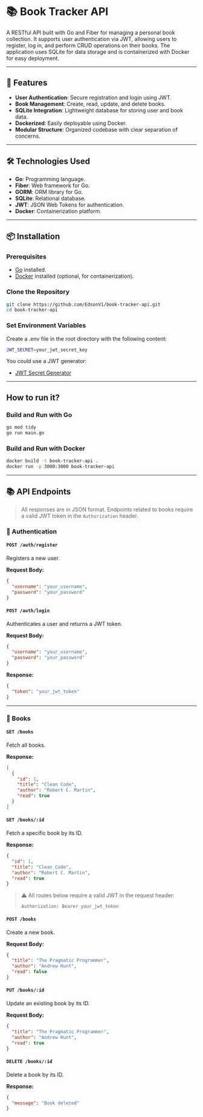 # 📚 Book Tracker API

A RESTful API built with Go and Fiber for managing a personal book collection. It supports user authentication via JWT, allowing users to register, log in, and perform CRUD operations on their books. The application uses SQLite for data storage and is containerized with Docker for easy deployment.

---

## 🚀 Features

* **User Authentication**: Secure registration and login using JWT.
* **Book Management**: Create, read, update, and delete books.
* **SQLite Integration**: Lightweight database for storing user and book data.
* **Dockerized**: Easily deployable using Docker.
* **Modular Structure**: Organized codebase with clear separation of concerns.

---

## 🛠️ Technologies Used

* **Go**: Programming language.
* **Fiber**: Web framework for Go.
* **GORM**: ORM library for Go.
* **SQLite**: Relational database.
* **JWT**: JSON Web Tokens for authentication.
* **Docker**: Containerization platform.

---

## 📦 Installation

### Prerequisites

* [Go](https://golang.org/doc/install) installed.
* [Docker](https://docs.docker.com/get-docker/) installed (optional, for containerization).

### Clone the Repository

```bash
git clone https://github.com/EdsonV1/book-tracker-api.git
cd book-tracker-api
```

### Set Environment Variables

Create a .env file in the root directory with the following content:

```bash
JWT_SECRET=your_jwt_secret_key
```

You could use a JWT generator:

* [JWT Secret Generator](https://jwtsecret.com/generate)

---

## How to run it?

### Build and Run with Go

```bash
go mod tidy
go run main.go
```

### Build and Run with Docker

```bash
docker build -t book-tracker-api .
docker run -p 3000:3000 book-tracker-api
```

---

## 📚 API Endpoints

> All responses are in JSON format.
> Endpoints related to books require a valid JWT token in the `Authorization` header.

### 🔐 Authentication

#### `POST /auth/register`

Registers a new user.

**Request Body:**

```json
{
  "username": "your_username",
  "password": "your_password"
}
```

#### `POST /auth/login`

Authenticates a user and returns a JWT token.

**Request Body:**

```json
{
  "username": "your_username",
  "password": "your_password"
}
```

**Response:**

```json
{
  "token": "your_jwt_token"
}
```

---

### 📖 Books


#### `GET /books`

Fetch all books.

**Response:**

```json
[
  {
    "id": 1,
    "title": "Clean Code",
    "author": "Robert C. Martin",
    "read": true
  }
]
```

#### `GET /books/:id`

Fetch a specific book by its ID.

**Response:**

```json
{
  "id": 1,
  "title": "Clean Code",
  "author": "Robert C. Martin",
  "read": true
}
```

> ⚠️ All routes below require a valid JWT in the request header:
>
> ```
> Authorization: Bearer your_jwt_token
> ```

#### `POST /books`

Create a new book.

**Request Body:**

```json
{
  "title": "The Pragmatic Programmer",
  "author": "Andrew Hunt",
  "read": false
}
```

#### `PUT /books/:id`

Update an existing book by its ID.

**Request Body:**

```json
{
  "title": "The Pragmatic Programmer",
  "author": "Andrew Hunt",
  "read": true
}
```

#### `DELETE /books/:id`

Delete a book by its ID.

**Response:**

```json
{
  "message": "Book deleted"
}
```
